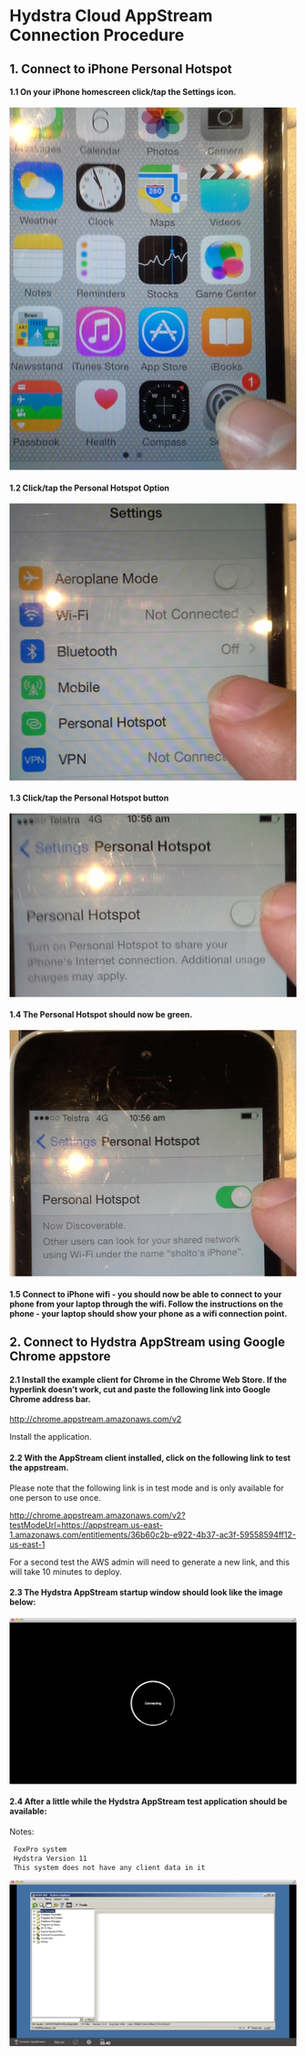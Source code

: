 # Hydstra Cloud AppStream Connection Procedure 

## 1. Connect to iPhone Personal Hotspot
#### 1.1 On your iPhone homescreen click/tap the Settings icon.

![Settings](/images/Settings.jpg)

#### 1.2 Click/tap the Personal Hotspot Option
![PersonalHotspot](/images/PersonalHotspot.jpg)

#### 1.3 Click/tap the Personal Hotspot button 
![HotspotButton](/images/HotspotButton.jpg)

#### 1.4 The Personal Hotspot should now be green.
![HotspotActive](/images/HotspotActive.jpg)

#### 1.5 Connect to iPhone wifi - you should now be able to connect to your phone from your laptop through the wifi. Follow the instructions on the phone -  your laptop should show your phone as a wifi connection point.

## 2. Connect to Hydstra AppStream using Google Chrome appstore

#### 2.1 Install the example client for Chrome in the Chrome Web Store. If the hyperlink doesn’t work, cut and paste the following link into Google Chrome address bar.

http://chrome.appstream.amazonaws.com/v2

Install the application.
	
#### 2.2 With the AppStream client installed, click on the following link to test the appstream.

Please note that the following link is in test mode and is only available for one person to use once. 

http://chrome.appstream.amazonaws.com/v2?testModeUrl=https://appstream.us-east-1.amazonaws.com/entitlements/36b60c2b-e922-4b37-ac3f-59558594ff12-us-east-1

For a second test the AWS admin will need to generate a new link, and this will take 10 minutes to deploy.


#### 2.3 The Hydstra AppStream startup window should look like the image below:

![Connecting](/images/ConnectingToAppStream.png)


#### 2.4 After a little while the Hydstra AppStream test application should be available:

Notes:
``` 
 FoxPro system
 Hydstra Version 11
 This system does not have any client data in it   

```

![Hydstra](/images/Hydstra.png)

